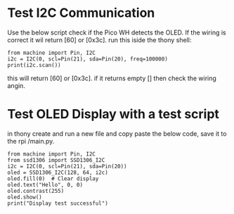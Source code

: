 # Test I2C Communication
Use the below script check if the Pico WH detects the OLED. If the wiring is correct it wil return [60] or [0x3c].
run this iside the thony shell:
```
from machine import Pin, I2C
i2c = I2C(0, scl=Pin(21), sda=Pin(20), freq=100000)
print(i2c.scan())
```
this will return [60] or [0x3c]. if it returns empty [] then check the wiring angin.

# Test OLED Display with a test script
in thony create and run a new file and copy paste the below code, save it to the rpi /main.py.
```
from machine import Pin, I2C
from ssd1306 import SSD1306_I2C
i2c = I2C(0, scl=Pin(21), sda=Pin(20))
oled = SSD1306_I2C(128, 64, i2c)
oled.fill(0)  # Clear display
oled.text("Hello", 0, 0)
oled.contrast(255)
oled.show()
print("Display test successful")
```
